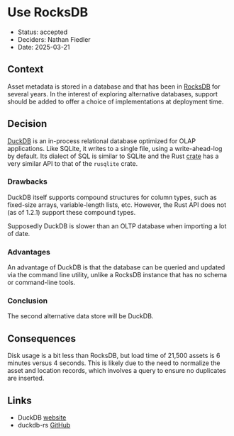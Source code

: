 # Use RocksDB

* Status: accepted
* Deciders: Nathan Fiedler
* Date: 2025-03-21

## Context

Asset metadata is stored in a database and that has been in [RocksDB](https://rocksdb.org) for several years. In the interest of exploring alternative databases, support should be added to offer a choice of implementations at deployment time.

## Decision

[DuckDB](https://duckdb.org) is an in-process relational database optimized for OLAP applications. Like SQLite, it writes to a single file, using a write-ahead-log by default. Its dialect of SQL is similar to SQLite and the Rust [crate](https://crates.io/crates/duckdb) has a very similar API to that of the `rusqlite` crate.

### Drawbacks

DuckDB itself supports compound structures for column types, such as fixed-size arrays, variable-length lists, etc. However, the Rust API does not (as of 1.2.1) support these compound types.

Supposedly DuckDB is slower than an OLTP database when importing a lot of date.

### Advantages

An advantage of DuckDB is that the database can be queried and updated via the command line utility, unlike a RocksDB instance that has no schema or command-line tools.

### Conclusion

The second alternative data store will be DuckDB.

## Consequences

Disk usage is a bit less than RocksDB, but load time of 21,500 assets is 6 minutes versus 4 seconds. This is likely due to the need to normalize the asset and location records, which involves a query to ensure no duplicates are inserted.

## Links

* DuckDB [website](https://duckdb.org)
* duckdb-rs [GitHub](https://github.com/duckdb/duckdb-rs)
